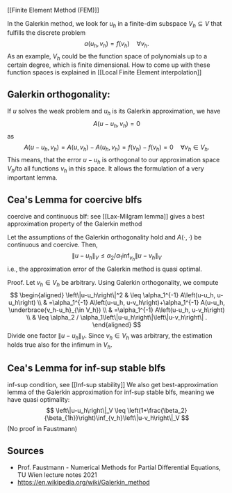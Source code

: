 [[Finite Element Method (FEM)]]

In the Galerkin method, we look for $u_h$ in a finite-dim subspace $V_h\subseteq V$ that fulfills the discrete problem $$a(u_h,v_h)=f(v_h)\quad \forall v_h.$$ As an example, $V_h$ could be the function space of polynomials up to a certain degree, which is finite dimensional. How to come up with these function spaces is explained in [[Local Finite Element interpolation]]


## Galerkin orthogonality:
If $u$ solves the weak problem and $u_h$ is its Galerkin approximation, we have
$$A\left(u-u_h, v_h\right)=0$$
as
$$
A\left(u-u_h, v_h\right)=A\left(u, v_h\right)-A\left(u_h, v_h\right)=f\left(v_h\right)-f\left(v_h\right)=0 \quad \forall v_h \in V_h.
$$
This means, that the error $u-u_h$ is orthogonal to our approximation space $V_h$/to all functions $v_h$ in this space. It allows the formulation of a very important lemma.


## Cea's Lemma for coercive blfs
coercive and continuous blf: see [[Lax-Milgram lemma]]
gives a best approximation property of the Galerkin method

Let the assumptions of the Galerkin orthogonality hold and $A(\cdot, \cdot)$ be continuous and coercive. Then,
$$
\left\|u-u_h\right\|_V \leq \alpha_2 / \alpha_1 \inf_{v_h}\left\|u-v_h\right\|_V
$$
i.e., the approximation error of the Galerkin method is quasi optimal.

Proof.
Let $v_h \in V_h$ be arbitrary. Using Galerkin orthogonality, we compute
$$
\begin{aligned}
\left\|u-u_h\right\|^2 & \leq \alpha_1^{-1} A\left(u-u_h, u-u_h\right) \\
& =\alpha_1^{-1} A\left(u-u_h, u-v_h\right)+\alpha_1^{-1} A(u-u_h, \underbrace{v_h-u_h}_{\in V_h}) \\
& =\alpha_1^{-1} A\left(u-u_h, u-v_h\right) \\
& \leq \alpha_2 / \alpha_1\left\|u-u_h\right\|\left\|u-v_h\right\| .
\end{aligned}
$$
Divide one factor $\left\|u-u_h\right\|_V$. Since $v_h \in V_h$ was arbitrary, the estimation holds true also for the infimum in $V_h$.


## Cea's Lemma for inf-sup stable blfs
inf-sup condition, see [[Inf-sup stability]]
We also get best-approximation lemma of the Galerkin approximation for inf-sup stable blfs, meaning we have quasi optimality:$$
\left\|u-u_h\right\|_V \leq \left(1+\frac{\beta_2}{\beta_{1h}}\right)\inf_{v_h}\left\|u-v_h\right\|_V
$$
(No proof in Faustmann)



## Sources
- Prof. Faustmann - Numerical Methods for Partial Differential Equations, TU Wien lecture notes 2021
- https://en.wikipedia.org/wiki/Galerkin_method